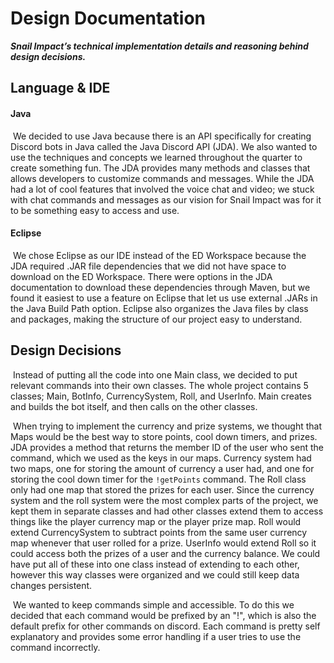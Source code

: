# Design Documentation
***Snail Impact’s technical implementation details and reasoning behind design decisions.***



## Language & IDE 

#### Java

​	We decided to use Java because there is an API specifically for creating Discord bots in Java called the Java Discord API (JDA).  We also wanted to use the techniques and concepts we learned throughout the quarter to create something fun. The JDA provides many methods and classes that allows developers to customize commands and messages. While the JDA had a lot of cool features that involved the voice chat and video; we stuck with chat commands and messages as  our vision for Snail Impact was for it to be something easy to access and use. 

#### Eclipse

​	We chose Eclipse as our IDE instead of the ED Workspace because the JDA required .JAR file dependencies that we did not have space to download on the ED Workspace. There were options in the JDA documentation to download these dependencies through Maven, but we found it easiest to use a feature on Eclipse that let us use external .JARs in the Java Build Path option. Eclipse also organizes the Java files by class and packages, making the structure of our project easy to understand.

## Design Decisions

​	Instead of putting all the code into one Main class, we decided to put relevant commands into their own classes. The whole project contains 5 classes; Main, BotInfo, CurrencySystem, Roll, and UserInfo. Main creates and builds the bot itself, and then calls on the other classes. 

​	When trying to implement the currency and prize systems, we thought that Maps would be the best way to store points, cool down timers, and prizes. JDA provides a method that returns the member ID of the user who sent the command, which we used as the keys in our maps. Currency system had two maps, one for storing the amount of currency a user had, and one for storing the cool down timer for the ```!getPoints``` command. The Roll class only had one map that stored the prizes for each user. Since the currency system and the roll system were the most complex parts of the project, we kept them in separate classes and had other classes extend them to access things like the player currency map or the player prize map. Roll would extend CurrencySystem to subtract points from the same user currency map whenever that user rolled for a prize. UserInfo would extend Roll so it could access both the prizes of a user and the currency balance. We could have put all of these into one class instead of extending to each other, however this way classes were organized and we could still keep data changes persistent.

​	We wanted to keep commands simple and accessible. To do this we decided that each command would be prefixed by an "!", which is also the default prefix for other commands on discord. Each command is pretty self explanatory and provides some error handling if a user tries to use the command incorrectly. 



